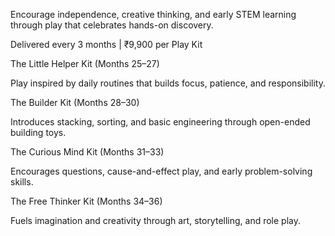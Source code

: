 Encourage independence, creative thinking, and early STEM learning through play that celebrates hands-on discovery.

Delivered every 3 months | ₹9,900 per Play Kit

The Little Helper Kit (Months 25–27)

Play inspired by daily routines that builds focus, patience, and responsibility.

The Builder Kit (Months 28–30)

Introduces stacking, sorting, and basic engineering through open-ended building toys.

The Curious Mind Kit (Months 31–33)

Encourages questions, cause-and-effect play, and early problem-solving skills.

The Free Thinker Kit (Months 34–36)

Fuels imagination and creativity through art, storytelling, and role play.